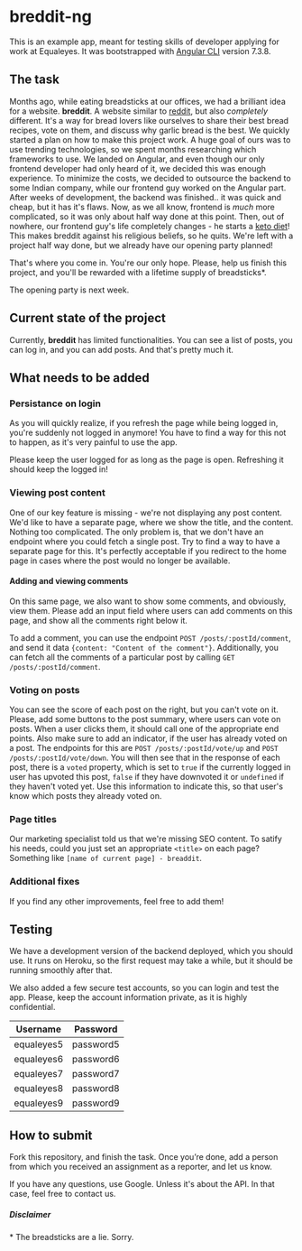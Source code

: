 # breddit-ng

This is an example app, meant for testing skills of developer applying for work at Equaleyes. It was bootstrapped with [Angular CLI](https://github.com/angular/angular-cli) version 7.3.8.

## The task

Months ago, while eating breadsticks at our offices, we had a brilliant idea for a website. **breddit**. A website similar to [reddit](https://reddit.com), but also *completely* different. It's a way for bread lovers like ourselves to share their best bread recipes, vote on them, and discuss why garlic bread is the best.
We quickly started a plan on how to make this project work. A huge goal of ours was to use trending technologies, so we spent months researching which frameworks to use. We landed on Angular, and even though our only frontend developer had only heard of it, we decided this was enough experience.
To minimize the costs, we decided to outsource the backend to some Indian company, while our frontend guy worked on the Angular part. After weeks of development, the backend was finished.. it was quick and cheap, but it has it's flaws.
Now, as we all know, frontend is *much* more complicated, so it was only about half way done at this point. Then, out of nowhere, our frontend guy's life completely changes - he starts a [keto diet](https://en.wikipedia.org/wiki/Ketogenic_diet)! This makes breddit against his religious beliefs, so he quits. We're left with a project half way done, but we already have our opening party planned!

That's where you come in. You're our only hope. Please, help us finish this project, and you'll be rewarded with a lifetime supply of breadsticks*.

The opening party is next week.

## Current state of the project

Currently, **breddit** has limited functionalities. You can see a list of posts, you can log in, and you can add posts. And that's pretty much it.

## What  needs to be added

### Persistance on login

As you will quickly realize, if you refresh the page while being logged in, you're suddenly not logged in anymore! You have to find a way for this not to happen, as it's very painful to use the app. 

Please keep the user logged for as long as the page is open. Refreshing it should keep the logged in!

### Viewing post content

One of our key feature is missing - we're not displaying any post content. We'd like to have a separate page, where we show the title, and the content. Nothing too complicated. The only problem is, that we don't have an endpoint where you could fetch a single post. Try to find a way to have a separate page for this.
It's perfectly acceptable if you redirect to the home page in cases where the post would no longer be available.

#### Adding and viewing comments

On this same page, we also want to show some comments, and obviously, view them. Please add an input field where users can add comments on this page, and show all the comments right below it.

To add a comment, you can use the endpoint `POST /posts/:postId/comment`, and send it data `{content: "Content of the comment"}`.
Additionally, you can fetch all the comments of a particular post by calling `GET /posts/:postId/comment`.

### Voting on posts

You can see the score of each post on the right, but you can't vote on it. Please, add some buttons to the post summary, where users can vote on posts. When a user clicks them, it should call one of the appropriate end points. Also make sure to add an indicator, if the user has already voted on a post.
The endpoints for this are `POST /posts/:postId/vote/up` and `POST /posts/:postId/vote/down`.
You will then see that in the response of each post, there is a `voted` property, which is set to `true` if the currently logged in user has upvoted this post, `false` if they have downvoted it or `undefined` if they haven't voted yet. Use this information to indicate this, so that user's know which posts they already voted on.

### Page titles

Our marketing specialist told us that we're missing SEO content. To satify his needs, could you just set an appropriate `<title>` on each page? Something like `[name of current page] - breaddit`.

### Additional fixes

If you find any other improvements, feel free to add them!

## Testing

We have a development version of the backend deployed, which you should use. It runs on Heroku, so the first request may take a while, but it should be running smoothly after that.

We also added a few secure test accounts, so you can login and test the app. Please, keep the account information private, as it is highly confidential.

| Username   | Password  |
| --------   | --------- |
| equaleyes5 | password5 |
| equaleyes6 | password6 |
| equaleyes7 | password7 |
| equaleyes8 | password8 |
| equaleyes9 | password9 |

## How to submit

Fork this repository, and finish the task. Once you’re done, add a person from which you received an assignment as a reporter, and let us know.

If you have any questions, use Google. Unless it's about the API. In that case, feel free to contact us.

##### Disclaimer

\* The breadsticks are a lie. Sorry.
